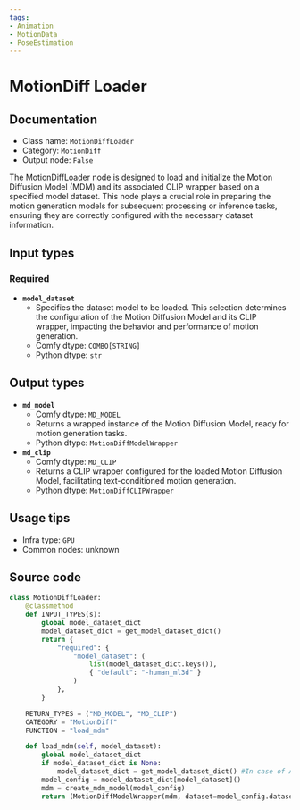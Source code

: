 ```yaml
---
tags:
- Animation
- MotionData
- PoseEstimation
---
```


# MotionDiff Loader
## Documentation
- Class name: `MotionDiffLoader`
- Category: `MotionDiff`
- Output node: `False`

The MotionDiffLoader node is designed to load and initialize the Motion Diffusion Model (MDM) and its associated CLIP wrapper based on a specified model dataset. This node plays a crucial role in preparing the motion generation models for subsequent processing or inference tasks, ensuring they are correctly configured with the necessary dataset information.
## Input types
### Required
- **`model_dataset`**
    - Specifies the dataset model to be loaded. This selection determines the configuration of the Motion Diffusion Model and its CLIP wrapper, impacting the behavior and performance of motion generation.
    - Comfy dtype: `COMBO[STRING]`
    - Python dtype: `str`
## Output types
- **`md_model`**
    - Comfy dtype: `MD_MODEL`
    - Returns a wrapped instance of the Motion Diffusion Model, ready for motion generation tasks.
    - Python dtype: `MotionDiffModelWrapper`
- **`md_clip`**
    - Comfy dtype: `MD_CLIP`
    - Returns a CLIP wrapper configured for the loaded Motion Diffusion Model, facilitating text-conditioned motion generation.
    - Python dtype: `MotionDiffCLIPWrapper`
## Usage tips
- Infra type: `GPU`
- Common nodes: unknown


## Source code
```python
class MotionDiffLoader:
    @classmethod
    def INPUT_TYPES(s):
        global model_dataset_dict
        model_dataset_dict = get_model_dataset_dict()
        return {
            "required": {
                "model_dataset": (
                    list(model_dataset_dict.keys()), 
                    { "default": "-human_ml3d" }
                )
            },
        }

    RETURN_TYPES = ("MD_MODEL", "MD_CLIP")
    CATEGORY = "MotionDiff"
    FUNCTION = "load_mdm"

    def load_mdm(self, model_dataset):
        global model_dataset_dict
        if model_dataset_dict is None:
            model_dataset_dict = get_model_dataset_dict() #In case of API users
        model_config = model_dataset_dict[model_dataset]()
        mdm = create_mdm_model(model_config)
        return (MotionDiffModelWrapper(mdm, dataset=model_config.dataset), MotionDiffCLIPWrapper(mdm))

```
